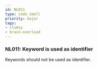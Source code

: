 ```yaml
---
id: NL011
type: code_smell
priority: major
tags:
- clumsy 
- brain-overload 
---
```


### NL011: Keyword is used as identifier
Keywords should not be used as identifier.
